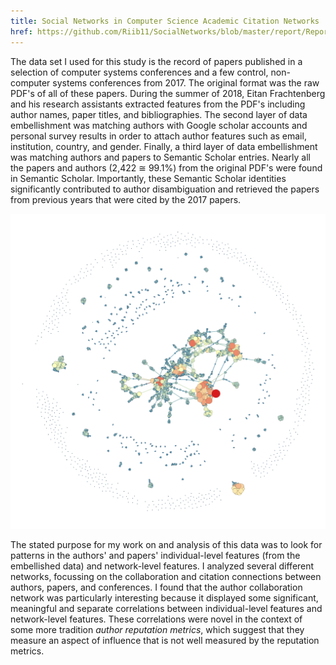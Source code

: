 ```yaml
---
title: Social Networks in Computer Science Academic Citation Networks
href: https://github.com/Riib11/SocialNetworks/blob/master/report/Report.pdf
---
```


The data set I used for this study is the record of papers published in a selection of computer systems conferences and a few control, non-computer systems conferences from 2017.
The original format was the raw PDF's of all of these papers.
During the summer of 2018, Eitan Frachtenberg
 and his research assistants extracted features from the PDF's including author names, paper titles, and bibliographies.
The second layer of data embellishment was matching authors with Google scholar accounts and personal survey results in order to attach author features such as email, institution, country, and gender.
Finally, a third layer of data embellishment was matching authors and papers to Semantic Scholar entries.
Nearly all the papers and authors (2,422 ≅ 99.1%) from the original PDF's were found in Semantic Scholar.
Importantly, these Semantic Scholar identities significantly contributed to author disambiguation and retrieved the papers from previous years that were cited by the 2017 papers.

![](/assets/social-networks-in-cs-academia/paper-collaboration-network-centrality-degree.png)

The stated purpose for my work on and analysis of this data was to look for patterns in the authors' and papers' individual-level features (from the embellished data) and network-level features.
I analyzed several different networks, focussing on the collaboration and citation connections between authors, papers, and conferences.
I found that the author collaboration network was particularly interesting because it displayed some significant, meaningful and separate correlations between individual-level features and network-level features.
These correlations were novel in the context of some more tradition _author reputation metrics_, which suggest that they measure an aspect of influence that is not well measured by the reputation metrics.
